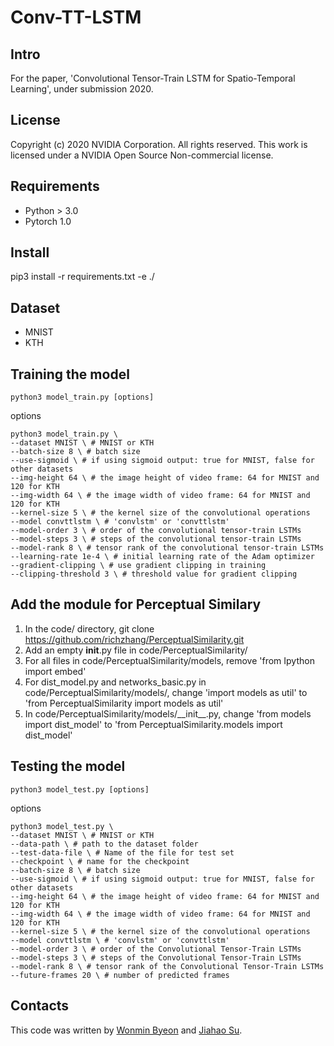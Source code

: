# Conv-TT-LSTM

## Intro
For the paper, 'Convolutional Tensor-Train LSTM for Spatio-Temporal Learning', under submission 2020.

## License 
Copyright (c) 2020 NVIDIA Corporation. All rights reserved. This work is licensed under a NVIDIA Open Source Non-commercial license.

## Requirements
- Python > 3.0
- Pytorch 1.0

## Install 
pip3 install -r requirements.txt -e ./

## Dataset
- MNIST
- KTH

## Training the model
```shell
python3 model_train.py [options]

```
options
```shell
python3 model_train.py \ 
--dataset MNIST \ # MNIST or KTH
--batch-size 8 \ # batch size 
--use-sigmoid \ # if using sigmoid output: true for MNIST, false for other datasets
--img-height 64 \ # the image height of video frame: 64 for MNIST and 120 for KTH
--img-width 64 \ # the image width of video frame: 64 for MNIST and 120 for KTH
--kernel-size 5 \ # the kernel size of the convolutional operations 
--model convttlstm \ # 'convlstm' or 'convttlstm'
--model-order 3 \ # order of the convolutional tensor-train LSTMs
--model-steps 3 \ # steps of the convolutional tensor-train LSTMs
--model-rank 8 \ # tensor rank of the convolutional tensor-train LSTMs
--learning-rate 1e-4 \ # initial learning rate of the Adam optimizer
--gradient-clipping \ # use gradient clipping in training
--clipping-threshold 3 \ # threshold value for gradient clipping
```

## Add the module for Perceptual Similary 
1) In the code/ directory, 
    git clone https://github.com/richzhang/PerceptualSimilarity.git
2) Add an empty __init__.py file in code/PerceptualSimilarity/
3) For all files in code/PerceptualSimilarity/models, 
    remove 'from Ipython import embed' 
4) For dist\_model.py and networks\_basic.py in code/PerceptualSimilarity/models/, 
    change 'import models as util' to 'from PerceptualSimilarity import models as util'
5) In code/PerceptualSimilarity/models/\_\_init\_\_.py, 
    change 'from models import dist\_model' to 'from PerceptualSimilarity.models import dist\_model'


## Testing the model
```shell
python3 model_test.py [options]

```
options
```shell
python3 model_test.py \ 
--dataset MNIST \ # MNIST or KTH
--data-path \ # path to the dataset folder
--test-data-file \ # Name of the file for test set
--checkpoint \ # name for the checkpoint
--batch-size 8 \ # batch size 
--use-sigmoid \ # if using sigmoid output: true for MNIST, false for other datasets
--img-height 64 \ # the image height of video frame: 64 for MNIST and 120 for KTH
--img-width 64 \ # the image width of video frame: 64 for MNIST and 120 for KTH
--kernel-size 5 \ # the kernel size of the convolutional operations 
--model convttlstm \ # 'convlstm' or 'convttlstm'
--model-order 3 \ # order of the Convolutional Tensor-Train LSTMs
--model-steps 3 \ # steps of the Convolutional Tensor-Train LSTMs
--model-rank 8 \ # tensor rank of the Convolutional Tensor-Train LSTMs
--future-frames 20 \ # number of predicted frames
```

## Contacts
This code was written by [Wonmin Byeon](wbyeon@nvidia.com) and [Jiahao Su](jiahaos@nvidia.com).

